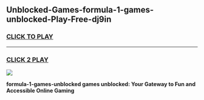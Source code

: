 
## Unblocked-Games-formula-1-games-unblocked-Play-Free-dj9in
<h3>
<a href="https://premium76.site?title=formula-1-games-unblocked&ref=22A">CLICK TO PLAY</a></h3>
<hr>

<h3>
<a href="https://premium76.site?title=formula-1-games-unblocked&ref=22A">CLICK 2 PLAY</a>
  
</h3>

<a href="https://premium76.site?title=formula-1-games-unblocked&ref=22A"><img src="https://clearcache.store/games.png"></a>


**formula-1-games-unblocked games unblocked: Your Gateway to Fun and Accessible Online Gaming**
